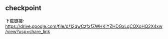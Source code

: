 ## checkpoint
下载链接:
https://drive.google.com/file/d/12qwCzfxfZWHKiYZHDGxLgCQXoHQ2X4xw/view?usp=share_link
